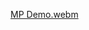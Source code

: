 [MP Demo.webm](https://github.com/Ali-m99/Mobile-Programming-Project/assets/83181570/4e793d82-7265-4b6d-a3d5-53bf7454e2d1)
